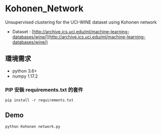 # Kohonen_Network
Unsupervised clustering for the UCI-WINE dataset using Kohonen network

- Dataset : [http://archive.ics.uci.edu/ml/machine-learning-databases/wine/](http://archive.ics.uci.edu/ml/machine-learning-databases/wine/)

## 環境需求
- python 3.6+
- numpy 1.17.2
### PIP 安裝 requirements.txt 的套件
```
pip install -r requirements.txt
```
## Demo
```
python Kohonen network.py
```
